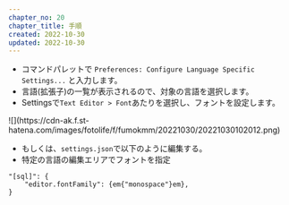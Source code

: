 ```yaml
---
chapter_no: 20
chapter_title: 手順
created: 2022-10-30
updated: 2022-10-30
---
```

- コマンドパレットで `Preferences: Configure Language Specific Settings...` と入力します。
- 言語(拡張子)の一覧が表示されるので、対象の言語を選択します。
- Settingsで`Text Editor > Font`あたりを選択し、フォントを設定します。

<p class="center size-6" markdown="span">
![](https://cdn-ak.f.st-hatena.com/images/fotolife/f/fumokmm/20221030/20221030102012.png)  
</p>

- もしくは、`settings.json`で以下のように編集する。
- 特定の言語の編集エリアでフォントを指定
```:例：SQL
"[sql]": {
    "editor.fontFamily": {em{"monospace"}em},
}
```
